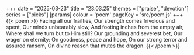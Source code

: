 +++
date = "2025-03-23"
title = "23.03.25"
themes = ["praise", "devotion"]
series = ["picks"]
[params]
  colour = 'poem'
  pageKey = 'src/poem.js'
+++
{{< poem >}}
Facing all our frailties,
Our strength comes frivolous and spent,
Our minds unbearably slow,
And footing inches from the empty air,
Where shall we turn but to Him still?
Our grounding and severest bet,
Our wager on eternity:
On goodness, peace and hope,
On our strong terror and assured ransom,
On divine reason that mutes the dragon.
{{< /poem >}}